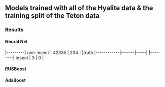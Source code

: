 ## Models trained with all of the Hyalite data & the training split of the Teton data

### Results

#### Neural Net

|---------| non-insect | 42335 | 204 |
|truth    |------------|-------|-----|
|---------| insect     | 3     | 0   |

#### RUSBoost

#### AdaBoost
